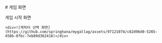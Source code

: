 <div>
  # 게임 화면
  <div><p>게임 시작 화면</p>
    
    <div>![캐릭터 선택 화면](https://github.com/springhana/mygallag/assets/97121074/c82d96d0-5265-458b-8fbc-7eb89d362418)</div>
  <div>
</div>
